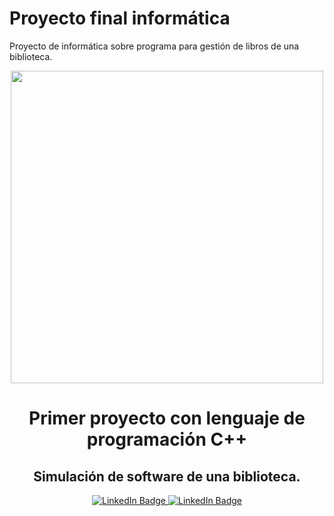 # Proyecto final informática
Proyecto de informática sobre programa para gestión de libros de una biblioteca. 

<div id = "header" align = "center">
  <img = src = "https://i.pinimg.com/564x/e4/56/94/e4569443714172f2773aea229195685c.jpg" width = "500" />
    <h1 align = 'Center'> Primer proyecto con lenguaje de programación C++ </>
    <h2 align = 'Center'> Simulación de software de una biblioteca. 
    </2>
</div>
      
<div id ='badges' align = 'center'>
  <a href = 'https://www.linkedin.com/in/carlos-martinez08'>
    <img src = 'https://img.shields.io/badge/LinkedIn-0077B5?style=for-the-badge&logo=linkedin&logoColor=white' alt = 'LinkedIn Badge' />

  <a href = 'https://support.apple.com/kb/SP753?locale=es_ES'>
    <img src = 'https://img.shields.io/badge/mac%20os-000000?style=for-the-badge&logo=apple&logoColor=white' alt = 'LinkedIn Badge' />
  </a>
</div> 

